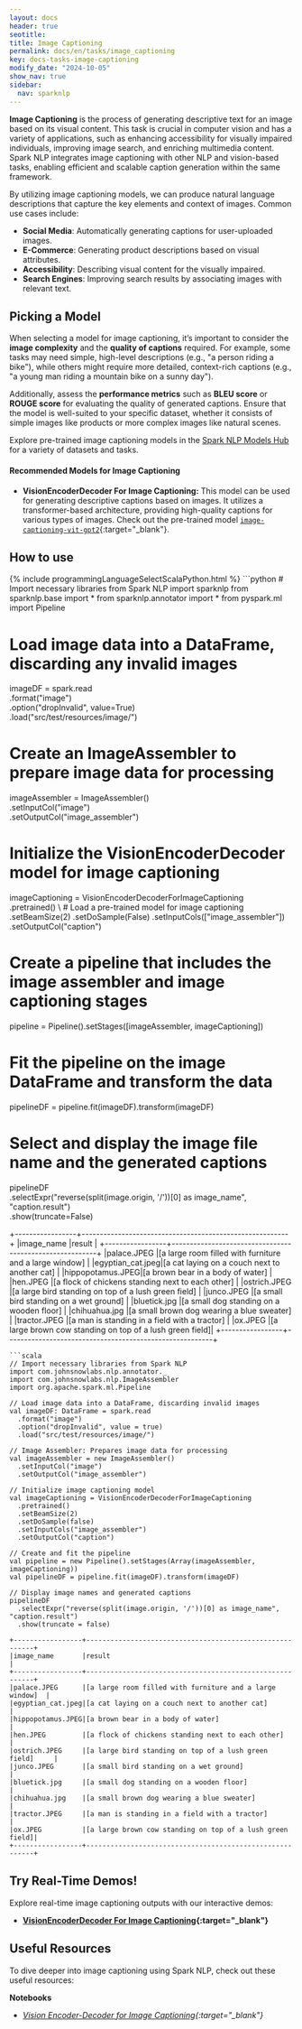 ```yaml
---
layout: docs
header: true
seotitle:
title: Image Captioning
permalink: docs/en/tasks/image_captioning
key: docs-tasks-image-captioning
modify_date: "2024-10-05"
show_nav: true
sidebar:
  nav: sparknlp
---
```


**Image Captioning** is the process of generating descriptive text for an image based on its visual content. This task is crucial in computer vision and has a variety of applications, such as enhancing accessibility for visually impaired individuals, improving image search, and enriching multimedia content. Spark NLP integrates image captioning with other NLP and vision-based tasks, enabling efficient and scalable caption generation within the same framework.

By utilizing image captioning models, we can produce natural language descriptions that capture the key elements and context of images. Common use cases include:

- **Social Media**: Automatically generating captions for user-uploaded images.
- **E-Commerce**: Generating product descriptions based on visual attributes.
- **Accessibility**: Describing visual content for the visually impaired.
- **Search Engines**: Improving search results by associating images with relevant text.

## Picking a Model

When selecting a model for image captioning, it’s important to consider the **image complexity** and the **quality of captions** required. For example, some tasks may need simple, high-level descriptions (e.g., "a person riding a bike"), while others might require more detailed, context-rich captions (e.g., "a young man riding a mountain bike on a sunny day").

Additionally, assess the **performance metrics** such as **BLEU score** or **ROUGE score** for evaluating the quality of generated captions. Ensure that the model is well-suited to your specific dataset, whether it consists of simple images like products or more complex images like natural scenes.

Explore pre-trained image captioning models in the [Spark NLP Models Hub](https://sparknlp.org/models) for a variety of datasets and tasks.

#### Recommended Models for Image Captioning
- **VisionEncoderDecoder For Image Captioning:** This model can be used for generating descriptive captions based on images. It utilizes a transformer-based architecture, providing high-quality captions for various types of images. Check out the pre-trained model [`image-captioning-vit-gpt2`](https://sparknlp.org/2023/09/20/image_captioning_vit_gpt2_en.html){:target="_blank"}.

## How to use

<div class="tabs-box" markdown="1">
{% include programmingLanguageSelectScalaPython.html %}
```python
# Import necessary libraries from Spark NLP
import sparknlp
from sparknlp.base import *
from sparknlp.annotator import *
from pyspark.ml import Pipeline

# Load image data into a DataFrame, discarding any invalid images
imageDF = spark.read \
    .format("image") \
    .option("dropInvalid", value=True) \
    .load("src/test/resources/image/")

# Create an ImageAssembler to prepare image data for processing
imageAssembler = ImageAssembler() \
    .setInputCol("image") \
    .setOutputCol("image_assembler")

# Initialize the VisionEncoderDecoder model for image captioning
imageCaptioning = VisionEncoderDecoderForImageCaptioning \
    .pretrained() \  # Load a pre-trained model for image captioning
    .setBeamSize(2)
    .setDoSample(False)
    .setInputCols(["image_assembler"]) \
    .setOutputCol("caption")

# Create a pipeline that includes the image assembler and image captioning stages
pipeline = Pipeline().setStages([imageAssembler, imageCaptioning])

# Fit the pipeline on the image DataFrame and transform the data
pipelineDF = pipeline.fit(imageDF).transform(imageDF)

# Select and display the image file name and the generated captions
pipelineDF \
    .selectExpr("reverse(split(image.origin, '/'))[0] as image_name", "caption.result") \
    .show(truncate=False)

+-----------------+---------------------------------------------------------+
|image_name       |result                                                   |
+-----------------+---------------------------------------------------------+
|palace.JPEG      |[a large room filled with furniture and a large window]  |
|egyptian_cat.jpeg|[a cat laying on a couch next to another cat]            |
|hippopotamus.JPEG|[a brown bear in a body of water]                        |
|hen.JPEG         |[a flock of chickens standing next to each other]        |
|ostrich.JPEG     |[a large bird standing on top of a lush green field]     |
|junco.JPEG       |[a small bird standing on a wet ground]                  |
|bluetick.jpg     |[a small dog standing on a wooden floor]                 |
|chihuahua.jpg    |[a small brown dog wearing a blue sweater]               |
|tractor.JPEG     |[a man is standing in a field with a tractor]            |
|ox.JPEG          |[a large brown cow standing on top of a lush green field]|
+-----------------+---------------------------------------------------------+
```
```scala
// Import necessary libraries from Spark NLP
import com.johnsnowlabs.nlp.annotator._
import com.johnsnowlabs.nlp.ImageAssembler
import org.apache.spark.ml.Pipeline

// Load image data into a DataFrame, discarding invalid images
val imageDF: DataFrame = spark.read
  .format("image")
  .option("dropInvalid", value = true)
  .load("src/test/resources/image/")

// Image Assembler: Prepares image data for processing
val imageAssembler = new ImageAssembler()
  .setInputCol("image")
  .setOutputCol("image_assembler")

// Initialize image captioning model
val imageCaptioning = VisionEncoderDecoderForImageCaptioning
  .pretrained()
  .setBeamSize(2)
  .setDoSample(false)
  .setInputCols("image_assembler")
  .setOutputCol("caption")

// Create and fit the pipeline
val pipeline = new Pipeline().setStages(Array(imageAssembler, imageCaptioning))
val pipelineDF = pipeline.fit(imageDF).transform(imageDF)

// Display image names and generated captions
pipelineDF
  .selectExpr("reverse(split(image.origin, '/'))[0] as image_name", "caption.result")
  .show(truncate = false)

+-----------------+---------------------------------------------------------+
|image_name       |result                                                   |
+-----------------+---------------------------------------------------------+
|palace.JPEG      |[a large room filled with furniture and a large window]  |
|egyptian_cat.jpeg|[a cat laying on a couch next to another cat]            |
|hippopotamus.JPEG|[a brown bear in a body of water]                        |
|hen.JPEG         |[a flock of chickens standing next to each other]        |
|ostrich.JPEG     |[a large bird standing on top of a lush green field]     |
|junco.JPEG       |[a small bird standing on a wet ground]                  |
|bluetick.jpg     |[a small dog standing on a wooden floor]                 |
|chihuahua.jpg    |[a small brown dog wearing a blue sweater]               |
|tractor.JPEG     |[a man is standing in a field with a tractor]            |
|ox.JPEG          |[a large brown cow standing on top of a lush green field]|
+-----------------+---------------------------------------------------------+
```

## Try Real-Time Demos!

Explore real-time image captioning outputs with our interactive demos:

- **[VisionEncoderDecoder For Image Captioning](https://huggingface.co/spaces/abdullahmubeen10/sparknlp-VisionEncoderDecoderForImageCaptioning){:target="_blank"}**

## Useful Resources

To dive deeper into image captioning using Spark NLP, check out these useful resources:

**Notebooks**
- *[Vision Encoder-Decoder for Image Captioning](https://github.com/JohnSnowLabs/spark-nlp/blob/master/examples/python/annotation/image/VisionEncoderDecoderForImageCaptioning.ipynb){:target="_blank"}*

